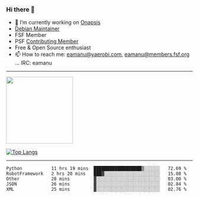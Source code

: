 ### Hi there 👋


- 🔭 I’m currently working on [Onapsis](http://onapsis.com)
- [Debian Maintainer](https://qa.debian.org/developer.php?login=eamanu%40yaerobi.com)
- FSF Member
- PSF [Contributing Member](https://www.python.org/psf/membership/#what-membership-classes-are-there)
- Free & Open Source enthusiast 
- 📫 How to reach me: eamanu@yaerobi.com, eamanu@members.fsf.org ... IRC: eamanu

---

<img height="180em" src="https://github-readme-stats.vercel.app/api?theme=dark&username=eamanu&show_icons=true&hide_border=true&&count_private=true&include_all_commits=true" />

[![Top Langs](https://github-readme-stats.vercel.app/api/top-langs/?theme=dark&username=eamanu&layout=compact)](https://github.com/anuraghazra/github-readme-stats)

---

<!--START_SECTION:waka-->
```text
Python           11 hrs 19 mins  ██████████████████▒░░░░░░   72.69 % 
RobotFramework   2 hrs 20 mins   ███▓░░░░░░░░░░░░░░░░░░░░░   15.08 % 
Other            28 mins         ▓░░░░░░░░░░░░░░░░░░░░░░░░   03.00 % 
JSON             26 mins         ▓░░░░░░░░░░░░░░░░░░░░░░░░   02.84 % 
XML              25 mins         ▓░░░░░░░░░░░░░░░░░░░░░░░░   02.76 % 
```
<!--END_SECTION:waka-->
